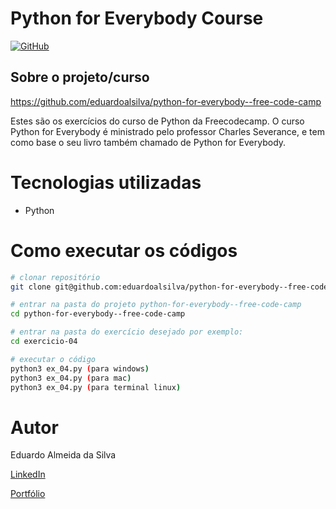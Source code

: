 # Python for Everybody Course

[![GitHub](https://img.shields.io/github/license/eduardoalsilva/7DaysOfCode-GitHub--Filmes-Populares)](https://github.com/eduardoalsilva/python-for-everybody--free-code-camp/blob/main/LICENSE)

## Sobre o projeto/curso

https://github.com/eduardoalsilva/python-for-everybody--free-code-camp

Estes são os exercícios do curso de Python da Freecodecamp. O curso Python for Everybody é ministrado pelo professor Charles Severance, e tem como base o seu livro também chamado de Python for Everybody.


# Tecnologias utilizadas

- Python


# Como executar os códigos

```bash
# clonar repositório
git clone git@github.com:eduardoalsilva/python-for-everybody--free-code-camp.git

# entrar na pasta do projeto python-for-everybody--free-code-camp
cd python-for-everybody--free-code-camp

# entrar na pasta do exercício desejado por exemplo:
cd exercicio-04

# executar o código
python3 ex_04.py (para windows)
python3 ex_04.py (para mac)
python3 ex_04.py (para terminal linux)
```

# Autor

Eduardo Almeida da Silva

[LinkedIn](https://www.linkedin.com/in/eduardo-almeida-da-silva-dev/)

[Portfólio](https://eduardoalsilva.github.io/)
